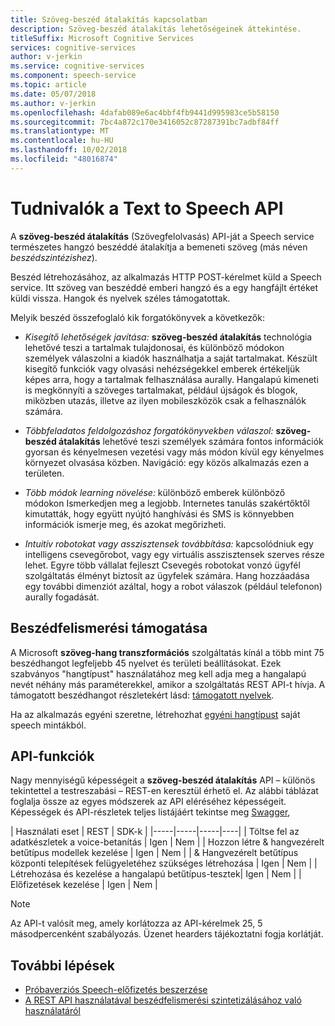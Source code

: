 ```yaml
---
title: Szöveg-beszéd átalakítás kapcsolatban
description: Szöveg-beszéd átalakítás lehetőségeinek áttekintése.
titleSuffix: Microsoft Cognitive Services
services: cognitive-services
author: v-jerkin
ms.service: cognitive-services
ms.component: speech-service
ms.topic: article
ms.date: 05/07/2018
ms.author: v-jerkin
ms.openlocfilehash: 4dafab089e6ac4bbf4fb9441d995983ce5b58150
ms.sourcegitcommit: 7bc4a872c170e3416052c87287391bc7adbf84ff
ms.translationtype: MT
ms.contentlocale: hu-HU
ms.lasthandoff: 10/02/2018
ms.locfileid: "48016874"
---
```

# <a name="about-the-text-to-speech-api"></a>Tudnivalók a Text to Speech API

A **szöveg-beszéd átalakítás** (Szövegfelolvasás) API-ját a Speech service természetes hangzó beszéddé átalakítja a bemeneti szöveg (más néven *beszédszintézishez*).

Beszéd létrehozásához, az alkalmazás HTTP POST-kérelmet küld a Speech service. Itt szöveg van beszéddé emberi hangzó és a egy hangfájlt értéket küldi vissza. Hangok és nyelvek széles támogatottak.

Melyik beszéd összefoglaló kik forgatókönyvek a következők:

* *Kisegítő lehetőségek javítása:* **szöveg-beszéd átalakítás** technológia lehetővé teszi a tartalmak tulajdonosai, és különböző módokon személyek válaszolni a kiadók használhatja a saját tartalmakat. Készült kisegítő funkciók vagy olvasási nehézségekkel emberek értékeljük képes arra, hogy a tartalmak felhasználása aurally. Hangalapú kimeneti is megkönnyíti a szöveges tartalmakat, például újságok és blogok, miközben utazás, illetve az ilyen mobileszközök csak a felhasználók számára.

* *Többfeladatos feldolgozáshoz forgatókönyvekben válaszol:* **szöveg-beszéd átalakítás** lehetővé teszi személyek számára fontos információk gyorsan és kényelmesen vezetési vagy más módon kívül egy kényelmes környezet olvasása közben. Navigáció: egy közös alkalmazás ezen a területen. 

* *Több módok learning növelése:* különböző emberek különböző módokon Ismerkedjen meg a legjobb. Internetes tanulás szakértőktől kimutatták, hogy együtt nyújtó hanghívási és SMS is könnyebben információk ismerje meg, és azokat megőrizheti.

* *Intuitív robotokat vagy asszisztensek továbbítása:* kapcsolódniuk egy intelligens csevegőrobot, vagy egy virtuális asszisztensek szerves része lehet. Egyre több vállalat fejleszt Csevegés robotokat vonzó ügyfél szolgáltatás élményt biztosít az ügyfelek számára. Hang hozzáadása egy további dimenziót azáltal, hogy a robot válaszok (például telefonon) aurally fogadását.

## <a name="voice-support"></a>Beszédfelismerési támogatása

A Microsoft **szöveg-hang transzformációs** szolgáltatás kínál a több mint 75 beszédhangot legfeljebb 45 nyelvet és területi beállításokat. Ezek szabványos "hangtípust" használatához meg kell adja meg a hangalapú nevét néhány más paraméterekkel, amikor a szolgáltatás REST API-t hívja. A támogatott beszédhangot részletekért lásd: [támogatott nyelvek](language-support.md#text-to-speech). 

Ha az alkalmazás egyéni szeretne, létrehozhat [egyéni hangtípust](how-to-customize-voice-font.md) saját speech mintákból.

## <a name="api-capabilities"></a>API-funkciók

Nagy mennyiségű képességeit a **szöveg-beszéd átalakítás** API – különös tekintettel a testreszabási – REST-en keresztül érhető el. Az alábbi táblázat foglalja össze az egyes módszerek az API eléréséhez képességeit. Képességek és API-részletek teljes listájáért tekintse meg [Swagger](https://swagger/service/11ed9226-335e-4d08-a623-4547014ba2cc#/),

| Használati eset | REST | SDK-k |
|-----|-----|-----|----|
| Töltse fel az adatkészletek a voice-betanítás | Igen | Nem |
| Hozzon létre & hangvezérelt betűtípus modellek kezelése | Igen | Nem |
| & Hangvezérelt betűtípus központi telepítések felügyeletéhez szükséges létrehozása | Igen | Nem |
| Létrehozása és kezelése a hangalapú betűtípus-tesztek| Igen | Nem |
| Előfizetések kezelése | Igen | Nem |

> [!NOTE]
> Az API-t valósít meg, amely korlátozza az API-kérelmek 25, 5 másodpercenként szabályozás. Üzenet hearders tájékoztatni fogja korlátját.

## <a name="next-steps"></a>További lépések

* [Próbaverziós Speech-előfizetés beszerzése](https://azure.microsoft.com/try/cognitive-services/)
* [A REST API használatával beszédfelismerési szintetizálásához való használatáról](how-to-text-to-speech.md)
